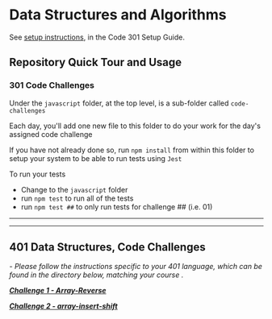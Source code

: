# Data Structures and Algorithms

See [setup instructions](https://codefellows.github.io/setup-guide/code-301/3-code-challenges), in the Code 301 Setup Guide.

## Repository Quick Tour and Usage

### 301 Code Challenges

Under the `javascript` folder, at the top level, is a sub-folder called `code-challenges`

Each day, you'll add one new file to this folder to do your work for the day's assigned code challenge

If you have not already done so, run `npm install` from within this folder to setup your system to be able to run tests using `Jest`

To run your tests

- Change to the `javascript` folder
- run `npm test` to run all of the tests
- run `npm test ##` to only run tests for challenge ## (i.e. 01)

---
---

## 401 Data Structures, Code Challenges

*- Please follow the instructions specific to your 401 language, which can be found in the directory below, matching your course .*

***[Challenge 1 - Array-Reverse](./python/code_challenges/class-01/array-reverse.md)***

***[Challenge 2 - array-insert-shift](./python/code_challenges/class-01/array-insert-shift.md)***


